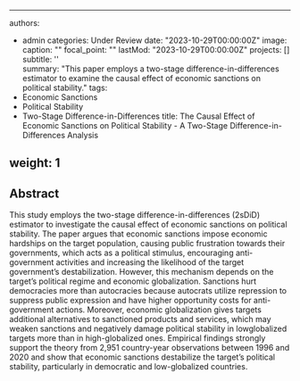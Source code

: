 
---
authors:
- admin
categories: Under Review
date: "2023-10-29T00:00:00Z"
image:
  caption: ""
  focal_point: ""
lastMod: "2023-10-29T00:00:00Z"
projects: []
subtitle: ''  
summary: "This paper employs a two-stage difference-in-differences estimator to examine the causal effect of economic sanctions on political stability."
tags:
- Economic Sanctions
- Political Stability
- Two-Stage Difference-in-Differences
title: The Causal Effect of Economic Sanctions on Political Stability - A Two-Stage Difference-in-Differences Analysis

weight: 1
---

## Abstract

This study employs the two-stage difference-in-differences (2sDiD) estimator to investigate the causal effect of economic sanctions on political stability. The paper argues that economic sanctions impose economic hardships on the target population, causing public frustration towards their governments, which acts as a political stimulus, encouraging anti-government activities and increasing the likelihood of the target government’s destabilization. However, this mechanism depends on the target’s political regime and economic globalization. Sanctions hurt democracies more than autocracies because autocrats utilize repression to suppress public expression and have higher opportunity costs for anti-government actions. Moreover, economic globalization gives targets additional alternatives to sanctioned products and services, which may weaken sanctions and negatively damage political stability in lowglobalized targets more than in high-globalized ones. Empirical findings strongly support the theory from 2,951 country-year observations between 1996 and 2020 and show that economic sanctions destabilize the target’s political stability, particularly in democratic and low-globalized countries.
